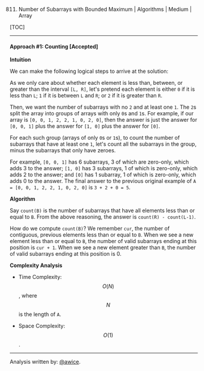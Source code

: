 811. Number of Subarrays with Bounded Maximum | Algorithms | Medium | Array

[TOC]

---
#### Approach #1: Counting [Accepted]

**Intuition**

We can make the following logical steps to arrive at the solution:

As we only care about whether each element is less than, between, or greater than the interval `[L, R]`, let's pretend each element is either `0` if it is less than `L`; `1` if it is between `L` and `R`; or `2` if it is greater than `R`.

Then, we want the number of subarrays with no `2` and at least one `1`.  The `2`s split the array into groups of arrays with only `0`s and `1`s.  For example, if our array is `[0, 0, 1, 2, 2, 1, 0, 2, 0]`, then the answer is just the answer for `[0, 0, 1]` plus the answer for `[1, 0]` plus the answer for `[0]`.

For each such group (arrays of only `0`s or `1`s), to count the number of subarrays that have at least one `1`, let's count all the subarrays in the group, minus the subarrays that only have zeroes.  

For example, `[0, 0, 1]` has 6 subarrays, 3 of which are zero-only, which adds 3 to the answer; `[1, 0]` has 3 subarrays, 1 of which is zero-only, which adds 2 to the answer; and `[0]` has 1 subarray, 1 of which is zero-only, which adds 0 to the answer.  The final answer to the previous original example of `A = [0, 0, 1, 2, 2, 1, 0, 2, 0]` is `3 + 2 + 0 = 5`.

**Algorithm**

Say `count(B)` is the number of subarrays that have all elements less than or equal to `B`.  From the above reasoning, the answer is `count(R) - count(L-1)`.

How do we compute `count(B)`?  We remember `cur`, the number of contiguous, previous elements less than or equal to `B`.  When we see a new element less than or equal to `B`, the number of valid subarrays ending at this position is `cur + 1`.  When we see a new element greater than `B`, the number of valid subarrays ending at this position is 0.



**Complexity Analysis**

* Time Complexity:  $$O(N)$$, where $$N$$ is the length of `A`.

* Space Complexity: $$O(1)$$.

---

Analysis written by: [@awice](https://leetcode.com/awice).
